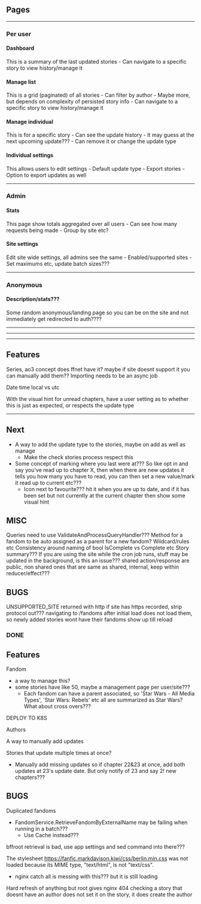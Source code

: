 ## Pages

***
### Per user
#### Dashboard
This is a summary of the last updated stories
	-	Can navigate to a specific story to view history/manage it

#### Manage list
This is a grid (paginated) of all stories
	-	Can filter by author
		-	Maybe more, but depends on complexity of persisted story info
	-	Can navigate to a specific story to view history/manage it

#### Manage individual
This is for a specific story
	-	Can see the update history
	-	It may guess at the next upcoming update???
	-	Can remove it or change the update type

#### Individual settings
This allows users to edit settings
	-	Default update type
	-	Export stories
		-	Option to export updates as well
	
***
### Admin
#### Stats
This page show totals aggregated over all users
	-	Can see how many requests being made
		-	Group by site etc?

#### Site settings
Edit site wide settings, all admins see the same
	-	Enabled/supported sites
	-	Set maximums etc, update batch sizes???

***
### Anonymous
#### Description/stats???
Some random anonymous/landing page so you can be on the site and not immediately get redirected to auth????


***
***
***

## Features
Series, ao3 concept does ffnet have it? maybe if site doesnt support it you can manually add them??
Importing needs to be an async job

Date time local vs utc

With the visual hint for unread chapters, have a user setting as to whether this is just as expected, or respects the update type

***
## Next
 - A way to add the update type to the stories, maybe on add as well as manage
	- Make the check stories process respect this
 - Some concept of marking where you last were at??? So like opt in and say you've read up to chapter X, then when there are new updates it tells you how many you have to read, you can then set a new value/mark it read up to current etc???
	- Icon next to favourite??? hit it when you are up to date, and if it has been set but not currently at the current chapter then show some visual hint
## MISC

Queries need to use ValidateAndProcessQueryHandler???
Method for a fandom to be auto assigned as a parent for a new fandom? Wildcard/rules etc
Consistency around naming of bool IsComplete vs Complete etc
Story summary???
If you are using the site while the cron job runs, stuff may be updated in the background, is this an issue???
shared action/response are public, non shared ones that are same as shared, internal, keep within reducer/effect???

## BUGS

UNSUPPORTED_SITE returned with http if site has https recorded, strip protocol out???
navigating to /fandoms after initial load does not load them, so newly added stories wont have their fandoms show up till reload

### DONE

## Features

Fandom
 - a way to manage this?
 - some stories have like 50, maybe a management page per user/site???
	- Each fandom can have a parent associated, so 'Star Wars - All Media Types', 'Star Wars: Rebels' etc all are summarized as Star Wars? What about cross overs???

DEPLOY TO K8S

Authors

A way to manually add updates

Stories that update multiple times at once?
 - Manually add missing updates so if chapter 22&23 at once, add  both updates at 23's update date.  But only notify of 23 and say 2! new chapters???

## BUGS

Duplicated fandoms
 - FandomService.RetrieveFandomByExternalName may be failing when running in a batch???
   - Use Cache instead???

bffroot retrieval is bad, use app settings and sed command into there???

The stylesheet https://fanfic.markdavison.kiwi/css/berlin.min.css was not loaded because its MIME type, "text/html", is not "text/css".
 - nginx catch all is messing with this??? but it is still loading

Hard refresh of anything but root gives nginx 404
checking a story that doesnt have an author does not set it on the story, it does create the author